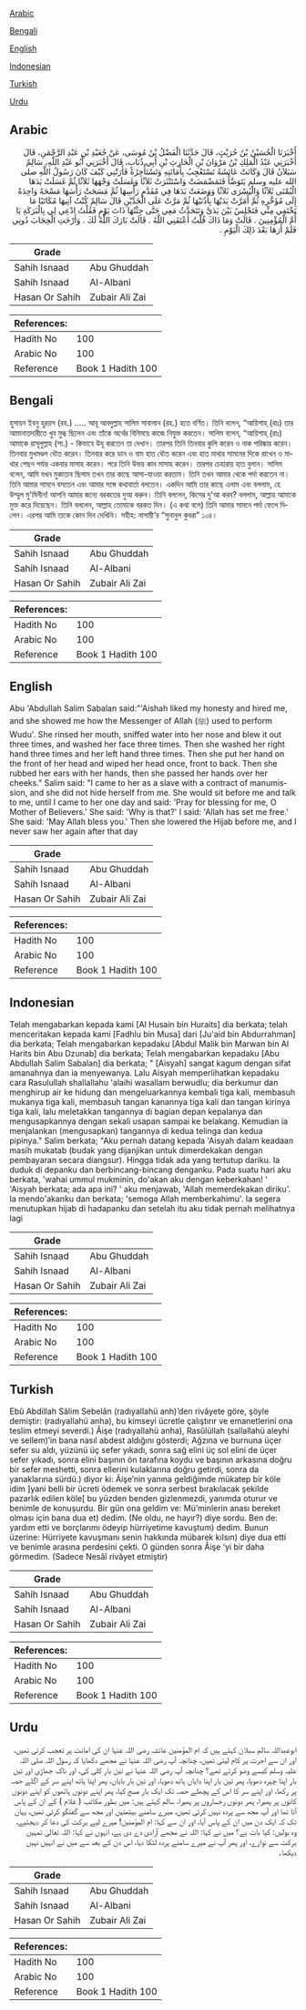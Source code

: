 [Arabic](#arabic)

[Bengali](#bengali)

[English](#english)

[Indonesian](#indonesian)

[Turkish](#turkish)

[Urdu](#urdu)

## Arabic


<div dir="rtl" lang="ar" style={{fontSize:'larger',backgroundColor:'#f8f9fa',padding:20}}>
أَخْبَرَنَا الْحُسَيْنُ بْنُ حُرَيْثٍ، قَالَ حَدَّثَنَا الْفَضْلُ بْنُ مُوسَى، عَنْ جُعَيْدِ بْنِ عَبْدِ الرَّحْمَنِ، قَالَ أَخْبَرَنِي عَبْدُ الْمَلِكِ بْنُ مَرْوَانَ بْنِ الْحَارِثِ بْنِ أَبِي ذُبَابٍ، قَالَ أَخْبَرَنِي أَبُو عَبْدِ اللَّهِ، سَالِمٌ سَبَلاَنُ قَالَ وَكَانَتْ عَائِشَةُ تَسْتَعْجِبُ بِأَمَانَتِهِ وَتَسْتَأْجِرُهُ فَأَرَتْنِي كَيْفَ كَانَ رَسُولُ اللَّهِ صلى الله عليه وسلم يَتَوَضَّأُ فَتَمَضْمَضَتْ وَاسْتَنْثَرَتْ ثَلاَثًا وَغَسَلَتْ وَجْهَهَا ثَلاَثًا ثُمَّ غَسَلَتْ يَدَهَا الْيُمْنَى ثَلاَثًا وَالْيُسْرَى ثَلاَثًا وَوَضَعَتْ يَدَهَا فِي مُقَدَّمِ رَأْسِهَا ثُمَّ مَسَحَتْ رَأْسَهَا مَسْحَةً وَاحِدَةً إِلَى مُؤَخَّرِهِ ثُمَّ أَمَرَّتْ يَدَيْهَا بِأُذُنَيْهَا ثُمَّ مَرَّتْ عَلَى الْخَدَّيْنِ قَالَ سَالِمٌ كُنْتُ آتِيهَا مُكَاتَبًا مَا تَخْتَفِي مِنِّي فَتَجْلِسُ بَيْنَ يَدَىَّ وَتَتَحَدَّثُ مَعِي حَتَّى جِئْتُهَا ذَاتَ يَوْمٍ فَقُلْتُ ادْعِي لِي بِالْبَرَكَةِ يَا أُمَّ الْمُؤْمِنِينَ ‏.‏ قَالَتْ وَمَا ذَاكَ قُلْتُ أَعْتَقَنِي اللَّهُ ‏.‏ قَالَتْ بَارَكَ اللَّهُ لَكَ ‏.‏ وَأَرْخَتِ الْحِجَابَ دُونِي فَلَمْ أَرَهَا بَعْدَ ذَلِكَ الْيَوْمِ ‏.‏
</div>
<div style={{backgroundColor:'#f8f9fa',padding:20, marginBottom: 10}}><table> <thead> <tr> <th>Grade</th> <th></th> </tr> </thead> <tbody> <tr><td>Sahih Isnaad</td><td>Abu Ghuddah</td></tr><tr><td>Sahih Isnaad</td><td>Al-Albani</td></tr><tr><td>Hasan Or Sahih</td><td>Zubair Ali Zai</td></tr></tbody></table><table> <thead> <tr> <th>References:</th> <th></th> </tr> </thead> <tbody><tr><td>Hadith No</td><td>100</td></tr><tr><td>Arabic No</td><td>100</td></tr><tr><td>Reference</td><td>Book 1 Hadith 100</td></tr></tbody></table></div>

## Bengali


<div dir="ltr" lang="bn" style={{fontSize:'larger',backgroundColor:'#f8f9fa',padding:20}}>
হুসায়ন ইবনু হুরয়স (রহ.) ..... আবূ আবদুল্লাহ সালিম সাবালান (রহ.) হতে বর্ণিত। তিনি বলেন, “আয়িশাহ্ (রাঃ) তার আমানাতদারীতে খুব মুগ্ধ ছিলেন এবং তাঁকে অর্থের বিনিময়ে কাজে নিযুক্ত করতেন। সালিম বলেন, “আয়িশাহ্ (রাঃ) আমাকে রাসূলুল্লাহ (সা.) - কিভাবে উযূ করতেন তা দেখান। তারপর তিনি তিনবার কুলি করেন ও নাক পরিষ্কার করেন। তিনবার মুখমণ্ডল ধৌত করেন। তিনবার করে ডান ও বাম হাত ধৌত করেন এবং হাত মাথার সামনের দিকে রাখেন ও মাথার পেছন পর্যন্ত একবার মাসাহ করেন। পরে তিনি উভয় কান মাসাহ করেন। তারপর চেহারায় হাত বুলান। সালিম বলেন, আমি যখন মুকাতাব ছিলাম তখন তার কাছে আসা-যাওয়া করতাম। তিনি তখন আমার থেকে পর্দা করতেন না। তিনি আমার সামনে বসতেন এবং আমার সঙ্গে কথাবার্তা বলতেন। একদিন আমি তার কাছে এলাম এবং বললাম, হে উম্মুল মু'মিনীন! আপনি আমার জন্যে বরকতের দুআ করুন। তিনি বললেন, কিসের দু'আ করব? বললাম, আল্লাহ আমাকে মুক্ত করে দিয়েছেন। তিনি বললেন, আল্লাহ তোমাকে বরকত দিন। (এ কথা বলে) তিনি আমার সামনে পর্দা ফেলে দিলেন। এরপর আমি তাকে কোন দিন দেখিনি। সহীহ: নাসায়ী’র “সুনানুল কুবরা” ১০৪।
</div>
<div style={{backgroundColor:'#f8f9fa',padding:20, marginBottom: 10}}><table> <thead> <tr> <th>Grade</th> <th></th> </tr> </thead> <tbody> <tr><td>Sahih Isnaad</td><td>Abu Ghuddah</td></tr><tr><td>Sahih Isnaad</td><td>Al-Albani</td></tr><tr><td>Hasan Or Sahih</td><td>Zubair Ali Zai</td></tr></tbody></table><table> <thead> <tr> <th>References:</th> <th></th> </tr> </thead> <tbody><tr><td>Hadith No</td><td>100</td></tr><tr><td>Arabic No</td><td>100</td></tr><tr><td>Reference</td><td>Book 1 Hadith 100</td></tr></tbody></table></div>

## English


<div dir="ltr" lang="en" style={{fontSize:'larger',backgroundColor:'#f8f9fa',padding:20}}>
Abu 'Abdullah Salim Sabalan said:"'Aishah liked my honesty and hired me, and she showed me how the Messenger of Allah (ﷺ) used to perform Wudu'. She rinsed her mouth, sniffed water into her nose and blew it out three times, and washed her face three times. Then she washed her right hand three times and her left hand three times. Then she put her hand on the front of her head and wiped her head once, front to back. Then she rubbed her ears with her hands, then she passed her hands over her cheeks." Salim said: "I came to her as a slave with a contract of manumission, and she did not hide herself from me. She would sit before me and talk to me, until I came to her one day and said: 'Pray for blessing for me, O Mother of Believers.' She said: 'Why is that?' I said: 'Allah has set me free.' She said: 'May Allah bless you.' Then she lowered the Hijab before me, and I never saw her again after that day
</div>
<div style={{backgroundColor:'#f8f9fa',padding:20, marginBottom: 10}}><table> <thead> <tr> <th>Grade</th> <th></th> </tr> </thead> <tbody> <tr><td>Sahih Isnaad</td><td>Abu Ghuddah</td></tr><tr><td>Sahih Isnaad</td><td>Al-Albani</td></tr><tr><td>Hasan Or Sahih</td><td>Zubair Ali Zai</td></tr></tbody></table><table> <thead> <tr> <th>References:</th> <th></th> </tr> </thead> <tbody><tr><td>Hadith No</td><td>100</td></tr><tr><td>Arabic No</td><td>100</td></tr><tr><td>Reference</td><td>Book 1 Hadith 100</td></tr></tbody></table></div>

## Indonesian


<div dir="ltr" lang="id" style={{fontSize:'larger',backgroundColor:'#f8f9fa',padding:20}}>
Telah mengabarkan kepada kami [Al Husain bin Huraits] dia berkata; telah menceritakan kepada kami [Fadhlu bin Musa] dari [Ju'aid bin Abdurrahman] dia berkata; Telah mengabarkan kepadaku [Abdul Malik bin Marwan bin Al Harits bin Abu Dzunab] dia berkata; Telah mengabarkan kepadaku [Abu Abdullah Salim Sabalan] dia berkata; " [Aisyah] sangat kagum dengan sifat amanahnya dan ia menyewanya. Lalu Aisyah memperlihatkan kepadaku cara Rasulullah shallallahu 'alaihi wasallam berwudlu; dia berkumur dan menghirup air ke hidung dan mengeluarkannya kembali tiga kali, membasuh mukanya tiga kali, membasuh tangan kanannya tiga kali dan tangan kirinya tiga kali, lalu meletakkan tangannya di bagian depan kepalanya dan mengusapkannya dengan sekali usapan sampai ke belakang. Kemudian ia menjalankan (mengusapkan) tangannya di kedua telinga dan kedua pipinya." Salim berkata; "Aku pernah datang kepada 'Aisyah dalam keadaan masih mukatab (budak yang dijanjikan untuk dimerdekakan dengan pembayaran secara diangsur). Hingga tidak ada yang tertutup dariku. Ia duduk di depanku dan berbincang-bincang denganku. Pada suatu hari aku berkata, 'wahai ummul mukminin, do'akan aku dengan keberkahan! ' 'Aisyah berkata; ada apa ini? ' aku menjawab, 'Allah memerdekakan diriku'. Ia mendo'akanku dan berkata; 'semoga Allah memberkahimu'. Ia segera menutupkan hijab di hadapanku dan setelah itu aku tidak pernah melihatnya lagi
</div>
<div style={{backgroundColor:'#f8f9fa',padding:20, marginBottom: 10}}><table> <thead> <tr> <th>Grade</th> <th></th> </tr> </thead> <tbody> <tr><td>Sahih Isnaad</td><td>Abu Ghuddah</td></tr><tr><td>Sahih Isnaad</td><td>Al-Albani</td></tr><tr><td>Hasan Or Sahih</td><td>Zubair Ali Zai</td></tr></tbody></table><table> <thead> <tr> <th>References:</th> <th></th> </tr> </thead> <tbody><tr><td>Hadith No</td><td>100</td></tr><tr><td>Arabic No</td><td>100</td></tr><tr><td>Reference</td><td>Book 1 Hadith 100</td></tr></tbody></table></div>

## Turkish


<div dir="ltr" lang="tr" style={{fontSize:'larger',backgroundColor:'#f8f9fa',padding:20}}>
Ebû Abdillah Sâlim Sebelân (radıyallahü anh)’den rivâyete göre, şöyle demiştir: (radıyallahü anha), bu kimseyi ücretle çalıştırır ve emanetlerini ona teslim etmeyi severdi.) Âişe (radıyallahü anha), Rasûlüllah (sallallahü aleyhi ve sellem)’in bana nasıl abdest aldığını gösterdi; Ağzına ve burnuna üçer sefer su aldı, yüzünü üç sefer yıkadı, sonra sağ elini üç sol elini de üçer sefer yıkadı, sonra elini başının ön tarafına koydu ve başının arkasına doğru bir sefer meshetti, sonra ellerini kulaklarına doğru getirdi, sonra da yanaklarına sürdü.) diyor ki: Âişe’nin yanına geldiğimde mükatep bir köle idim ]yani belli bir ücreti ödemek ve sonra serbest bırakılacak şekilde pazarlık edilen köle[ bu yüzden benden gizlenmezdi, yanımda oturur ve benimle de konuşurdu. Bir gün ona geldim ve: Mü’minlerin anası bereket olması için bana dua et) dedim. (Ne oldu, ne hayır?) diye sordu. Ben de: yardım etti ve borçlarımı ödeyip hürriyetime kavuştum) dedim. Bunun üzerine: Hürriyete kavuşmanı senin hakkında mübarek kılsın) diye dua etti ve benimle arasına perdesini çekti. O günden sonra Âişe ‘yi bir daha görmedim. (Sadece Nesâî rivâyet etmiştir)
</div>
<div style={{backgroundColor:'#f8f9fa',padding:20, marginBottom: 10}}><table> <thead> <tr> <th>Grade</th> <th></th> </tr> </thead> <tbody> <tr><td>Sahih Isnaad</td><td>Abu Ghuddah</td></tr><tr><td>Sahih Isnaad</td><td>Al-Albani</td></tr><tr><td>Hasan Or Sahih</td><td>Zubair Ali Zai</td></tr></tbody></table><table> <thead> <tr> <th>References:</th> <th></th> </tr> </thead> <tbody><tr><td>Hadith No</td><td>100</td></tr><tr><td>Arabic No</td><td>100</td></tr><tr><td>Reference</td><td>Book 1 Hadith 100</td></tr></tbody></table></div>

## Urdu


<div dir="rtl" lang="ur" style={{fontSize:'larger',backgroundColor:'#f8f9fa',padding:20}}>
ابوعبداللہ سالم سبلان کہتے ہیں کہ ام المؤمنین عائشہ رضی اللہ عنہا ان کی امانت پر تعجب کرتی تھیں، اور ان سے اجرت پر کام لیتی تھیں، چنانچہ آپ رضی اللہ عنہا نے مجھے دکھایا کہ رسول اللہ صلی اللہ علیہ وسلم کیسے وضو کرتے تھے؟ چنانچہ آپ رضی اللہ عنہا نے تین بار کلی کی، اور ناک جھاڑی اور تین بار اپنا چہرہ دھویا، پھر تین بار اپنا دایاں ہاتھ دھویا، اور تین بار بایاں، پھر اپنا ہاتھ اپنے سر کے اگلے حصہ پر رکھا، اور اپنے سر کا اس کے پچھلے حصہ تک ایک بار مسح کیا، پھر اپنے دونوں ہاتھوں کو اپنے دونوں کانوں پر پھیرا، پھر دونوں رخساروں پر پھیرا، سالم کہتے ہیں: میں بطور مکاتب ( غلام ) کے ان کے پاس آتا تھا اور آپ مجھ سے پردہ نہیں کرتی تھیں، میرے سامنے بیٹھتیں اور مجھ سے گفتگو کرتی تھیں، یہاں تک کہ ایک دن میں ان کے پاس آیا، اور ان سے کہا: ام المؤمنین! میرے لیے برکت کی دعا کر دیجئیے، وہ بولیں: کیا بات ہے؟ میں نے کہا: اللہ نے مجھے آزادی دے دی ہے، انہوں نے کہا: اللہ تعالیٰ تمہیں برکت سے نوازے، اور پھر آپ نے میرے سامنے پردہ لٹکا دیا، اس دن کے بعد سے میں نے انہیں نہیں دیکھا۔
</div>
<div style={{backgroundColor:'#f8f9fa',padding:20, marginBottom: 10}}><table> <thead> <tr> <th>Grade</th> <th></th> </tr> </thead> <tbody> <tr><td>Sahih Isnaad</td><td>Abu Ghuddah</td></tr><tr><td>Sahih Isnaad</td><td>Al-Albani</td></tr><tr><td>Hasan Or Sahih</td><td>Zubair Ali Zai</td></tr></tbody></table><table> <thead> <tr> <th>References:</th> <th></th> </tr> </thead> <tbody><tr><td>Hadith No</td><td>100</td></tr><tr><td>Arabic No</td><td>100</td></tr><tr><td>Reference</td><td>Book 1 Hadith 100</td></tr></tbody></table></div>